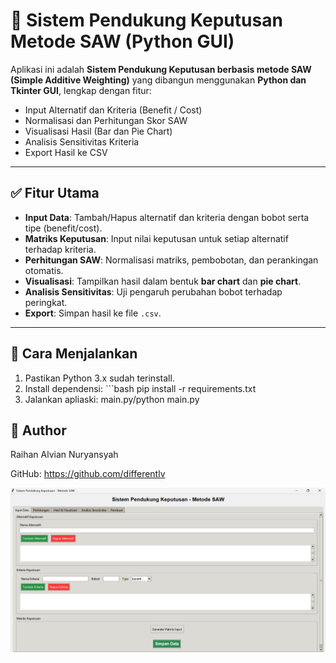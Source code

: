 # 🧠 Sistem Pendukung Keputusan Metode SAW (Python GUI)

Aplikasi ini adalah **Sistem Pendukung Keputusan berbasis metode SAW (Simple Additive Weighting)** yang dibangun menggunakan **Python dan Tkinter GUI**, lengkap dengan fitur:

- Input Alternatif dan Kriteria (Benefit / Cost)
- Normalisasi dan Perhitungan Skor SAW
- Visualisasi Hasil (Bar dan Pie Chart)
- Analisis Sensitivitas Kriteria
- Export Hasil ke CSV

---

## ✅ Fitur Utama

- **Input Data**: Tambah/Hapus alternatif dan kriteria dengan bobot serta tipe (benefit/cost).
- **Matriks Keputusan**: Input nilai keputusan untuk setiap alternatif terhadap kriteria.
- **Perhitungan SAW**: Normalisasi matriks, pembobotan, dan perankingan otomatis.
- **Visualisasi**: Tampilkan hasil dalam bentuk **bar chart** dan **pie chart**.
- **Analisis Sensitivitas**: Uji pengaruh perubahan bobot terhadap peringkat.
- **Export**: Simpan hasil ke file `.csv`.

---

## 🚀 Cara Menjalankan

1. Pastikan Python 3.x sudah terinstall.
2. Install dependensi:
            ```bash
            pip install -r requirements.txt
3. Jalankan apliaski:
            main.py/python main.py


## 👤 Author
Raihan Alvian Nuryansyah

GitHub: https://github.com/differentlv

![alt text](image.png)
